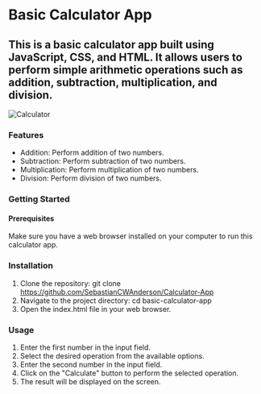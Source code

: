 # Basic Calculator App

## This is a basic calculator app built using JavaScript, CSS, and HTML. It allows users to perform simple arithmetic operations such as addition, subtraction, multiplication, and division.

![Calculator](https://i.imgur.com/I7U7rfy.png)


### Features
- Addition: Perform addition of two numbers.
- Subtraction: Perform subtraction of two numbers.
- Multiplication: Perform multiplication of two numbers.
- Division: Perform division of two numbers.

### Getting Started
#### Prerequisites
Make sure you have a web browser installed on your computer to run this calculator app.

### Installation
1. Clone the repository: git clone https://github.com/SebastianCWAnderson/Calculator-App
2. Navigate to the project directory: cd basic-calculator-app
3. Open the index.html file in your web browser.

### Usage
1. Enter the first number in the input field.
2. Select the desired operation from the available options.
3. Enter the second number in the input field.
4. Click on the "Calculate" button to perform the selected operation.
5. The result will be displayed on the screen.
